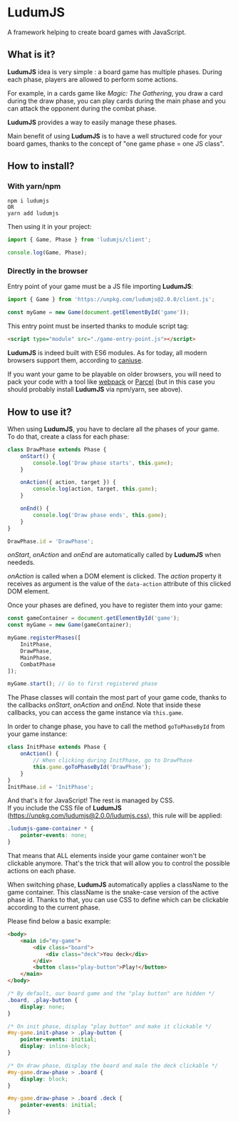 # LudumJS

A framework helping to create board games with JavaScript.

## What is it?

**LudumJS** idea is very simple : a board game has multiple phases. During each phase, players are allowed to perform some actions.

For example, in a cards game like _Magic: The Gathering_, you draw a card during the draw phase, you can play cards during the main phase and you can attack the opponent during the combat phase.

**LudumJS** provides a way to easily manage these phases.

Main benefit of using **LudumJS** is to have a well structured code for your board games, thanks to the concept of "one game phase = one JS class".

## How to install?

### With yarn/npm

```
npm i ludumjs
OR
yarn add ludumjs
```

Then using it in your project:

```js
import { Game, Phase } from 'ludumjs/client';

console.log(Game, Phase);
```

### Directly in the browser

Entry point of your game must be a JS file importing **LudumJS**:

```js
import { Game } from 'https://unpkg.com/ludumjs@2.0.0/client.js';

const myGame = new Game(document.getElementById('game'));
```

This entry point must be inserted thanks to module script tag:

```html
<script type="module" src="./game-entry-point.js"></script>
```

**LudumJS** is indeed built with ES6 modules. As for today, all modern browsers support them, according to [caniuse](https://caniuse.com/#feat=es6-module).

If you want your game to be playable on older browsers, you will need to pack your code with a tool like [webpack](https://webpack.js.org/) or [Parcel](https://parceljs.org/)
(but in this case you should probably install **LudumJS** via npm/yarn, see above).

## How to use it?

When using **LudumJS**, you have to declare all the phases of your game.  
To do that, create a class for each phase:

```js
class DrawPhase extends Phase {
    onStart() {
        console.log('Draw phase starts', this.game);
    }

    onAction({ action, target }) {
        console.log(action, target, this.game);
    }

    onEnd() {
        console.log('Draw phase ends', this.game);
    }
}

DrawPhase.id = 'DrawPhase';
```

_onStart_, _onAction_ and _onEnd_ are automatically called by **LudumJS** when neededs.

_onAction_ is called when a DOM element is clicked. The _action_ property it receives as argument is the value of the `data-action` attribute of this clicked DOM element.

Once your phases are defined, you have to register them into your game:

```js
const gameContainer = document.getElementById('game');
const myGame = new Game(gameContainer);

myGame.registerPhases([
    InitPhase,
    DrawPhase,
    MainPhase,
    CombatPhase
]);

myGame.start(); // Go to first registered phase
```

The Phase classes will contain the most part of your game code, thanks to the callbacks _onStart_, _onAction_ and _onEnd_. Note that inside these callbacks, you can access the game instance via `this.game`.

In order to change phase, you have to call the method `goToPhaseById` from your game instance:

```js
class InitPhase extends Phase {
    onAction() {
        // When clicking during InitPhase, go to DrawPhase
        this.game.goToPhaseById('DrawPhase');
    }
}
InitPhase.id = 'InitPhase';
```

And that's it for JavaScript! The rest is managed by CSS.  
If you include the CSS file of **LudumJS** (https://unpkg.com/ludumjs@2.0.0/ludumjs.css), this rule will be applied: 

```css
.ludumjs-game-container * {
    pointer-events: none;
}
```

That means that ALL elements inside your game container won't be clickable anymore. That's the trick that will allow you to control the possible actions on each phase.

When switching phase, **LudumJS** automatically applies a className to the game container. This className is the snake-case version of the active phase id. Thanks to that, you can use CSS to define which can be clickable according to the current phase.

Please find below a basic example:

```html
<body>
    <main id="my-game">
        <div class="board">
            <div class="deck">You deck</div>
        </div>
        <button class="play-button">Play!</button>
    </main>
</body>
```

```css
/* By default, our board game and the "play button" are hidden */
.board, .play-button {
    display: none;
}

/* On init phase, display "play button" and make it clickable */
#my-game.init-phase > .play-button {
    pointer-events: initial;
    display: inline-block;
}

/* On draw phase, display the board and male the deck clickable */
#my-game.draw-phase > .board {
    display: block;
}

#my-game.draw-phase > .board .deck {
    pointer-events: initial;
}
```